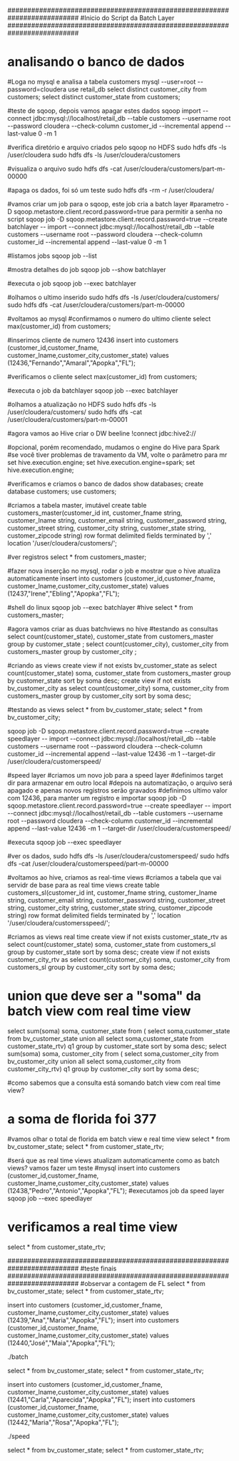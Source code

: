 ########################################################################## 
#Inicio do Script da Batch Layer
########################################################################## 
# analisando o banco de dados
#Loga no mysql e analisa a tabela customers
mysql --user=root --password=cloudera
use retail_db
select distinct customer_city from customers;
select distinct customer_state from customers;

#teste de sqoop, depois vamos apagar estes dados
sqoop import --connect jdbc:mysql://localhost/retail_db --table customers --username root --password cloudera --check-column customer_id --incremental append --last-value 0 -m 1

#verifica diretório e arquivo criados pelo sqoop no HDFS
sudo hdfs dfs -ls /user/cloudera
sudo hdfs dfs -ls /user/cloudera/customers

#visualiza o arquivo
sudo hdfs dfs -cat /user/cloudera/customers/part-m-00000

#apaga os dados, foi só um teste
sudo hdfs dfs -rm -r /user/cloudera/

#vamos criar um job para o sqoop, este job cria a batch layer
#parametro -D sqoop.metastore.client.record.password=true para permitir a senha no script
sqoop job -D sqoop.metastore.client.record.password=true --create batchlayer -- import --connect jdbc:mysql://localhost/retail_db --table customers --username root --password cloudera --check-column customer_id --incremental append --last-value 0 -m 1 

#listamos jobs
sqoop job --list

#mostra detalhes do job
sqoop job --show batchlayer

#executa o job
sqoop job --exec batchlayer

#olhamos o ultimo inserido
sudo hdfs dfs -ls /user/cloudera/customers/
sudo hdfs dfs -cat /user/cloudera/customers/part-m-00000

#voltamos ao mysql
#confirmamos o numero do ultimo cliente
select max(customer_id) from customers;

#inserimos cliente de numero 12436
insert into customers (customer_id,customer_fname, customer_lname,customer_city,customer_state) values (12436,"Fernando","Amaral","Apopka","FL");

#verificamos o cliente
select max(customer_id) from customers;

#executa o job da batchlayer
sqoop job --exec batchlayer

#olhamos a atualização no HDFS
sudo hdfs dfs -ls /user/cloudera/customers/
sudo hdfs dfs -cat /user/cloudera/customers/part-m-00001

#agora vamos ao Hive criar o DW
beeline
!connect jdbc:hive2://

#opcional, porém recomendado, mudamos o engine do Hive para Spark
#se você tiver problemas de travamento da VM, volte o parâmetro para mr
set hive.execution.engine;
set hive.execution.engine=spark;
set hive.execution.engine;

#verificamos e criamos o banco de dados
show databases;
create database customers;
use customers;

#criamos a tabela master, imutável
create table customers_master(customer_id int, customer_fname string, customer_lname string, customer_email string, customer_password string, customer_street string,  customer_city string, customer_state string, customer_zipcode string) row format delimited fields terminated by ',' location '/user/cloudera/customers/';

#ver registros
select * from customers_master;

#fazer nova inserção no mysql, rodar o job e mostrar que o hive atualiza automaticamente
insert into customers (customer_id,customer_fname, customer_lname,customer_city,customer_state) values (12437,"Irene","Ebling","Apopka","FL");

#shell do linux
sqoop job --exec batchlayer
#hive
select * from customers_master;

#agora vamos criar as duas batchviews no hive
#testando as consultas
select count(customer_state), customer_state from customers_master group by customer_state ;
select count(customer_city), customer_city from customers_master group by customer_city ;

#criando as views
create view if not exists bv_customer_state as select count(customer_state) soma, customer_state from customers_master group by customer_state sort by soma desc;
create view if not exists bv_customer_city as select count(customer_city) soma, customer_city from customers_master group by customer_city sort by soma desc;

#testando as views
select * from bv_customer_state;
select * from bv_customer_city;

sqoop job -D sqoop.metastore.client.record.password=true --create speedlayer -- import --connect jdbc:mysql://localhost/retail_db --table customers --username root --password cloudera --check-column customer_id --incremental append --last-value 12436 -m 1 --target-dir /user/cloudera/customerspeed/

#speed layer
#criamos um novo job para a speed layer
#definimos target dir para armazenar em outro local
#depois na automatização, o arquivo será apagado e apenas novos registros serão gravados 
#definimos ultimo valor com 12436, para manter um registro e importar
sqoop job -D sqoop.metastore.client.record.password=true --create speedlayer -- import --connect jdbc:mysql://localhost/retail_db --table customers --username root --password cloudera --check-column customer_id --incremental append --last-value 12436 -m 1 --target-dir /user/cloudera/customerspeed/

#executa
sqoop job --exec speedlayer

#ver os dados,
sudo hdfs dfs -ls /user/cloudera/customerspeed/
sudo hdfs dfs -cat /user/cloudera/customerspeed/part-m-00000

#voltamos ao hive, criamos as real-time views
#criamos a tabela que vai servidr de base para as real time views
create table customers_sl(customer_id int, customer_fname string, customer_lname string, customer_email string, customer_password string, customer_street string,  customer_city string, customer_state string, customer_zipcode string) row format delimited fields terminated by ',' location '/user/cloudera/customersspeed/';

#criamos as views real time
create view if not exists customer_state_rtv as select count(customer_state) soma, customer_state from customers_sl group by customer_state sort by soma desc;
create view if not exists customer_city_rtv as select count(customer_city) soma, customer_city from customers_sl group by customer_city sort by soma desc;

# union que deve ser a "soma" da batch view com real time view
select sum(soma) soma,  customer_state from  (  select soma,customer_state from bv_customer_state  union all   select soma,customer_state from customer_state_rtv) q1  group by customer_state sort by soma desc;
select sum(soma) soma,  customer_city from  (  select soma,customer_city from bv_customer_city  union all   select soma,customer_city from customer_city_rtv) q1  group by customer_city sort by soma desc;

#como sabemos que a consulta está somando batch view com real time view?
# a soma de florida foi 377
#vamos olhar o total de florida em batch view e real time view
select * from bv_customer_state;
select * from customer_state_rtv;

#será que as real time views atualizam automaticamente como as batch views? vamos fazer um teste
#mysql 
insert into customers (customer_id,customer_fname, customer_lname,customer_city,customer_state) values (12438,"Pedro","Antonio","Apopka","FL");
#executamos job da speed layer
sqoop job --exec speedlayer
# verificamos a real time view
select * from customer_state_rtv;

##########################################################################
#teste finais
########################################################################## 
#observar a contagem de FL
select * from bv_customer_state;
select * from customer_state_rtv;

insert into customers (customer_id,customer_fname, customer_lname,customer_city,customer_state) values (12439,"Ana","Maria","Apopka","FL");
insert into customers (customer_id,customer_fname, customer_lname,customer_city,customer_state) values (12440,"José","Maia","Apopka","FL");

./batch

select * from bv_customer_state;
select * from customer_state_rtv;

insert into customers (customer_id,customer_fname, customer_lname,customer_city,customer_state) values (12441,"Carla","Aparecida","Apopka","FL");
insert into customers (customer_id,customer_fname, customer_lname,customer_city,customer_state) values (12442,"Maria","Rosa","Apopka","FL");

./speed

select * from bv_customer_state;
select * from customer_state_rtv;
